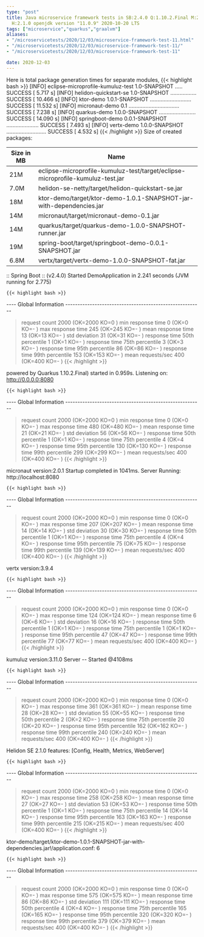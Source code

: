 ```yaml
---
type: "post"
title: Java microservice framework tests in SB:2.4.0 Q:1.10.2.Final M:2.2.0 V:3.9.4
  H:2.1.0 openjdk version "11.0.9" 2020-10-20 LTS
tags: ["microservice","quarkus","graalvm"]
aliases:
- "/microservicetests/2020/12/03/microservice-framework-test-11.html"
- "/microservicetests/2020/12/03/microservice-framework-test-11/"
- "/microservicetests/2020/12/03/microservice-framework-test-11"

date: 2020-12-03
---
```

 
Here is total package generation times for separate modules,
{{< highlight bash >}}
[INFO] eclipse-microprofile-kumuluz-test 1.0-SNAPSHOT ..... SUCCESS [  5.717 s]
[INFO] helidon-quickstart-se 1.0-SNAPSHOT ................. SUCCESS [ 10.466 s]
[INFO] ktor-demo 1.0.1-SNAPSHOT ........................... SUCCESS [ 11.532 s]
[INFO] micronaut-demo 0.1 ................................. SUCCESS [  7.238 s]
[INFO] quarkus-demo 1.0.0-SNAPSHOT ........................ SUCCESS [ 14.090 s]
[INFO] springboot-demo 0.0.1-SNAPSHOT ..................... SUCCESS [  7.493 s]
[INFO] vertx-demo 1.0.0-SNAPSHOT .......................... SUCCESS [  4.532 s]
{{< /highlight >}}
Size of created packages:

| Size in MB |  Name |
|------------|-------|
| 21M | eclipse-microprofile-kumuluz-test/target/eclipse-microprofile-kumuluz-test.jar |
| 7.0M | helidon-se-netty/target/helidon-quickstart-se.jar |
| 18M | ktor-demo/target/ktor-demo-1.0.1-SNAPSHOT-jar-with-dependencies.jar |
| 14M | micronaut/target/micronaut-demo-0.1.jar |
| 14M | quarkus/target/quarkus-demo-1.0.0-SNAPSHOT-runner.jar |
| 19M | spring-boot/target/springboot-demo-0.0.1-SNAPSHOT.jar |
| 6.8M | vertx/target/vertx-demo-1.0.0-SNAPSHOT-fat.jar |


:: Spring Boot :: (v2.4.0) Started DemoApplication in 2.241 seconds (JVM running for 2.775)

    {{< highlight bash >}}
---- Global Information --------------------------------------------------------
> request count                                       2000 (OK=2000   KO=0     )
> min response time                                      0 (OK=0      KO=-     )
> max response time                                    245 (OK=245    KO=-     )
> mean response time                                    13 (OK=13     KO=-     )
> std deviation                                         31 (OK=31     KO=-     )
> response time 50th percentile                          1 (OK=1      KO=-     )
> response time 75th percentile                          3 (OK=3      KO=-     )
> response time 95th percentile                         86 (OK=86     KO=-     )
> response time 99th percentile                        153 (OK=153    KO=-     )
> mean requests/sec                                    400 (OK=400    KO=-     )
{{< /highlight >}}

powered by Quarkus 1.10.2.Final) started in 0.959s. Listening on: http://0.0.0.0:8080

    {{< highlight bash >}}
---- Global Information --------------------------------------------------------
> request count                                       2000 (OK=2000   KO=0     )
> min response time                                      0 (OK=0      KO=-     )
> max response time                                    480 (OK=480    KO=-     )
> mean response time                                    21 (OK=21     KO=-     )
> std deviation                                         56 (OK=56     KO=-     )
> response time 50th percentile                          1 (OK=1      KO=-     )
> response time 75th percentile                          4 (OK=4      KO=-     )
> response time 95th percentile                        130 (OK=130    KO=-     )
> response time 99th percentile                        299 (OK=299    KO=-     )
> mean requests/sec                                    400 (OK=400    KO=-     )
{{< /highlight >}}

micronaut version:2.0.1 Startup completed in 1041ms. Server Running: http://localhost:8080

    {{< highlight bash >}}
---- Global Information --------------------------------------------------------
> request count                                       2000 (OK=2000   KO=0     )
> min response time                                      0 (OK=0      KO=-     )
> max response time                                    207 (OK=207    KO=-     )
> mean response time                                    14 (OK=14     KO=-     )
> std deviation                                         30 (OK=30     KO=-     )
> response time 50th percentile                          1 (OK=1      KO=-     )
> response time 75th percentile                          4 (OK=4      KO=-     )
> response time 95th percentile                         75 (OK=75     KO=-     )
> response time 99th percentile                        139 (OK=139    KO=-     )
> mean requests/sec                                    400 (OK=400    KO=-     )
{{< /highlight >}}

vertx version:3.9.4

    {{< highlight bash >}}
---- Global Information --------------------------------------------------------
> request count                                       2000 (OK=2000   KO=0     )
> min response time                                      0 (OK=0      KO=-     )
> max response time                                    124 (OK=124    KO=-     )
> mean response time                                     6 (OK=6      KO=-     )
> std deviation                                         16 (OK=16     KO=-     )
> response time 50th percentile                          1 (OK=1      KO=-     )
> response time 75th percentile                          1 (OK=1      KO=-     )
> response time 95th percentile                         47 (OK=47     KO=-     )
> response time 99th percentile                         77 (OK=77     KO=-     )
> mean requests/sec                                    400 (OK=400    KO=-     )
{{< /highlight >}}

kumuluz version:3.11.0 Server -- Started @4108ms

    {{< highlight bash >}}
---- Global Information --------------------------------------------------------
> request count                                       2000 (OK=2000   KO=0     )
> min response time                                      0 (OK=0      KO=-     )
> max response time                                    361 (OK=361    KO=-     )
> mean response time                                    28 (OK=28     KO=-     )
> std deviation                                         55 (OK=55     KO=-     )
> response time 50th percentile                          2 (OK=2      KO=-     )
> response time 75th percentile                         20 (OK=20     KO=-     )
> response time 95th percentile                        162 (OK=162    KO=-     )
> response time 99th percentile                        240 (OK=240    KO=-     )
> mean requests/sec                                    400 (OK=400    KO=-     )
{{< /highlight >}}

Helidon SE 2.1.0 features: [Config, Health, Metrics, WebServer]

    {{< highlight bash >}}
---- Global Information --------------------------------------------------------
> request count                                       2000 (OK=2000   KO=0     )
> min response time                                      0 (OK=0      KO=-     )
> max response time                                    258 (OK=258    KO=-     )
> mean response time                                    27 (OK=27     KO=-     )
> std deviation                                         53 (OK=53     KO=-     )
> response time 50th percentile                          1 (OK=1      KO=-     )
> response time 75th percentile                         14 (OK=14     KO=-     )
> response time 95th percentile                        163 (OK=163    KO=-     )
> response time 99th percentile                        215 (OK=215    KO=-     )
> mean requests/sec                                    400 (OK=400    KO=-     )
{{< /highlight >}}

ktor-demo/target/ktor-demo-1.0.1-SNAPSHOT-jar-with-dependencies.jar!/application.conf: 6

    {{< highlight bash >}}
---- Global Information --------------------------------------------------------
> request count                                       2000 (OK=2000   KO=0     )
> min response time                                      0 (OK=0      KO=-     )
> max response time                                    575 (OK=575    KO=-     )
> mean response time                                    86 (OK=86     KO=-     )
> std deviation                                        111 (OK=111    KO=-     )
> response time 50th percentile                          4 (OK=4      KO=-     )
> response time 75th percentile                        165 (OK=165    KO=-     )
> response time 95th percentile                        320 (OK=320    KO=-     )
> response time 99th percentile                        379 (OK=379    KO=-     )
> mean requests/sec                                    400 (OK=400    KO=-     )
{{< /highlight >}}
